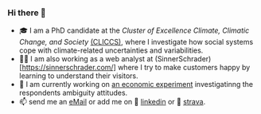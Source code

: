 ### Hi there 👋

- 🎓 I am a PhD candidate at the _Cluster of Excellence Climate, Climatic Change, and Society_ [(CLICCS)](https://www.cliccs.uni-hamburg.de/), where I investigate how social systems cope with climate-related uncertainties and variabilities.
- 🕵️‍♂️ I am also working as a web analyst at (SinnerSchrader)[https://sinnerschrader.com/] where I try to make customers happy by learning to understand their visitors.
- 🔭 I am currently working on [an economic experiment](https://github.com/Howquez/forecast-uncertainty) investigatinng the respondents ambiguity attitudes.
- 📫 send me an [eMail](mailto:roggenkh@hsu-hh.de) or add me on 💼 [linkedin]() or 🚴 [strava](https://www.strava.com/athletes/20973736).
<!--
**Howquez/howquez** is a ✨ _special_ ✨ repository because its `README.md` (this file) appears on your GitHub profile.

Here are some ideas to get you started:

- 🔭 I’m currently working on ...
- 🌱 I’m currently learning ...
- 👯 I’m looking to collaborate on ...
- 🤔 I’m looking for help with ...
- 💬 Ask me about ...
- 📫 How to reach me: ...
- 😄 Pronouns: ...
- ⚡ Fun fact: ...
-->
